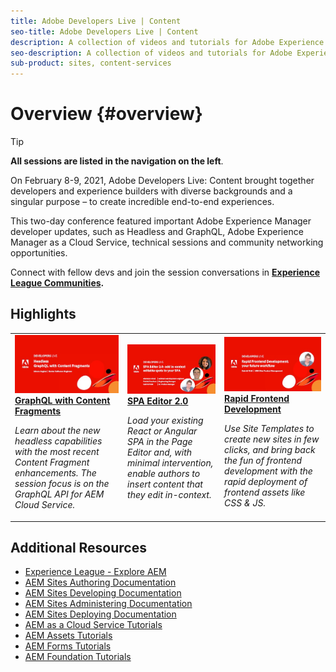 ```yaml
---
title: Adobe Developers Live | Content
seo-title: Adobe Developers Live | Content
description: A collection of videos and tutorials for Adobe Experience Manager Sites 
seo-description: A collection of videos and tutorials for Adobe Experience Manager Sites
sub-product: sites, content-services
---
```


# Overview {#overview}

>[!TIP]
>
>**All sessions are listed in the navigation on the left**.

On February 8-9, 2021, Adobe Developers Live: Content brought together developers and experience builders with diverse backgrounds and a singular purpose – to create incredible end-to-end experiences.

This two-day conference featured important Adobe Experience Manager developer updates, such as Headless and GraphQL, Adobe Experience Manager as a Cloud Service, technical sessions and community networking opportunities.

Connect with fellow devs and join the session conversations in **[Experience League Communities](http://adobe.ly/36Yd3v6).**

## Highlights

<table>
<tr>
  <td>
    <a href="https://experienceleague.adobe.com/docs/adobe-developers-live-events/events/content/feb2021/headless-graphql-content-fragments.html">
      <img alt="GraphQL with Content Fragments" src="/help/events/assets/331280.jpg" />
    </a>
    <div>
      <a href="https://experienceleague.adobe.com/docs/adobe-developers-live-events/events/content/feb2021/headless-graphql-content-fragments.html">
    <strong>GraphQL with Content Fragments</strong>
    </a>
    </div>
    <p>
    <em>Learn about the new headless capabilities with the most recent Content Fragment enhancements. The session focus is on the GraphQL API for AEM Cloud Service.</em>
    <p>
  </td>
  <td>
    <a href="https://experienceleague.adobe.com/docs/adobe-developers-live-events/events/content/feb2021/spa-editor-2-0.html">
    <img alt="SPA Editor 2.0" src="/help/events/assets/331743.jpg" />
    </a>
    <div>
    <a href="https://experienceleague.adobe.com/docs/adobe-developers-live-events/events/content/feb2021/spa-editor-2-0.html">
    <strong>SPA Editor 2.0</strong>
    </a>
    </div>
    <p>
    <em>Load your existing React or Angular SPA in the Page Editor and, with minimal intervention, enable authors to insert content that they edit in-context.</em>
    </p>
  </td>
  <td>
    <a href="https://experienceleague.adobe.com/docs/adobe-developers-live-events/events/content/feb2021/rapid-frontend-devlopment.html">
      <img alt="Rapid Frontend Development" src="/help/events/assets/331737.jpg" />
    </a>
     <div>
      <a href="https://experienceleague.adobe.com/docs/adobe-developers-live-events/events/content/feb2021/rapid-frontend-devlopment.html">
        <strong>Rapid Frontend Development</strong>
      </a>
    </div>
    <p>
    <em>Use Site Templates to create new sites in few clicks, and bring back the fun of frontend development with the rapid deployment of frontend assets like CSS & JS.</em>
    <p>
  </td>
</tr>
</table>

## Additional Resources

* [Experience League - Explore AEM](https://experienceleague.adobe.com/#recommended/solutions/experience-manager)
* [AEM Sites Authoring Documentation](https://helpx.adobe.com/experience-manager/6-5/sites/authoring/user-guide.html)
* [AEM Sites Developing Documentation](https://helpx.adobe.com/experience-manager/6-5/sites/developing/user-guide.html)
* [AEM Sites Administering Documentation](https://helpx.adobe.com/experience-manager/6-5/sites/administering/user-guide.html)
* [AEM Sites Deploying Documentation](https://helpx.adobe.com/experience-manager/6-5/sites/deploying/user-guide.html)
* [AEM as a Cloud Service Tutorials](https://experienceleague.adobe.com/docs/experience-manager-learn/cloud-service/overview.md)
* [AEM Assets Tutorials](https://experienceleague.adobe.com/docs/experience-manager-learn/assets/overview.md)
* [AEM Forms Tutorials](https://experienceleague.adobe.com/docs/experience-manager-learn/forms/overview.md)
* [AEM Foundation Tutorials](https://experienceleague.adobe.com/docs/experience-manager-learn/foundation/overview.md)
